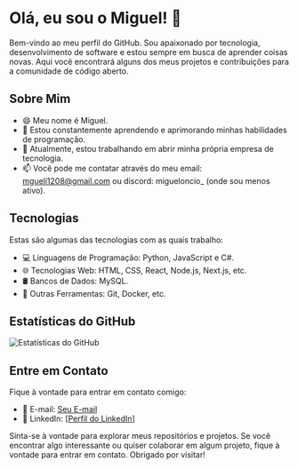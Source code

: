 # Olá, eu sou o Miguel! 👋

Bem-vindo ao meu perfil do GitHub. Sou apaixonado por tecnologia, desenvolvimento de software e estou sempre em busca de aprender coisas novas. Aqui você encontrará alguns dos meus projetos e contribuições para a comunidade de código aberto.

## Sobre Mim

- 😄 Meu nome é Miguel.
- 🌱 Estou constantemente aprendendo e aprimorando minhas habilidades de programação.
- 💼 Atualmente, estou trabalhando em abrir minha própria empresa de tecnologia.
- 📫 Você pode me contatar através do meu email: mgueli1208@gmail.com ou discord: migueloncio_ (onde sou menos ativo).

## Tecnologias

Estas são algumas das tecnologias com as quais trabalho:

- 💻 Linguagens de Programação: Python, JavaScript e C#.
- 🌐 Tecnologias Web: HTML, CSS, React, Node.js, Next.js, etc.
- 🛢️ Bancos de Dados: MySQL.
- 🚀 Outras Ferramentas: Git, Docker, etc.

## Estatísticas do GitHub

![Estatísticas do GitHub](https://github-readme-stats.vercel.app/api?username=Kockiee&show_icons=true)

## Entre em Contato

Fique à vontade para entrar em contato comigo:

- 📧 E-mail: [Seu E-mail](mgueli1208@gmail.com)
- 💬 LinkedIn: [[Perfil do LinkedIn](https://www.linkedin.com/in/miguel-eduardo-ribeiro-4026ab261/)]

Sinta-se à vontade para explorar meus repositórios e projetos. Se você encontrar algo interessante ou quiser colaborar em algum projeto, fique à vontade para entrar em contato. Obrigado por visitar!

